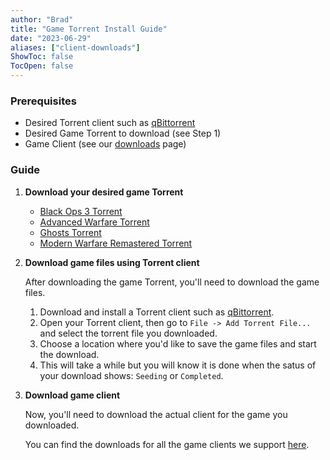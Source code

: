 ```yaml
---
author: "Brad"
title: "Game Torrent Install Guide"
date: "2023-06-29"
aliases: ["client-downloads"]
ShowToc: false
TocOpen: false
---
```


### Prerequisites
- Desired Torrent client such as [qBittorrent](https://www.qbittorrent.org/download)
- Desired Game Torrent to download (see Step 1)
- Game Client (see our [downloads](/downloads) page)

### Guide
1. **Download your desired game Torrent**
    - [Black Ops 3 Torrent](https://github.com/CBServers/client-dowloads/raw/main/torrents/t7_full_game.torrent)
    - [Advanced Warfare Torrent](https://github.com/CBServers/client-dowloads/raw/main/torrents/t7_full_game.torrent)
    - [Ghosts Torrent](https://github.com/CBServers/client-dowloads/raw/main/torrents/t7_full_game.torrent)
    - [Modern Warfare Remastered Torrent](https://github.com/CBServers/client-dowloads/raw/main/torrents/t7_full_game.torrent)

2. **Download game files using Torrent client**
    
    After downloading the game Torrent, you'll need to download the game files.
    1. Download and install a Torrent client such as [qBittorrent](https://www.qbittorrent.org/download).
    2. Open your Torrent client, then go to `File -> Add Torrent File...` and select the torrent file you downloaded.
    3. Choose a location where you'd like to save the game files and start the download.
    4. This will take a while but you will know it is done when the satus of your download shows: `Seeding` or `Completed`.

3. **Download game client**

    Now, you'll need to download the actual client for the game you downloaded.

    You can find the downloads for all the game clients we support [here](/downloads).